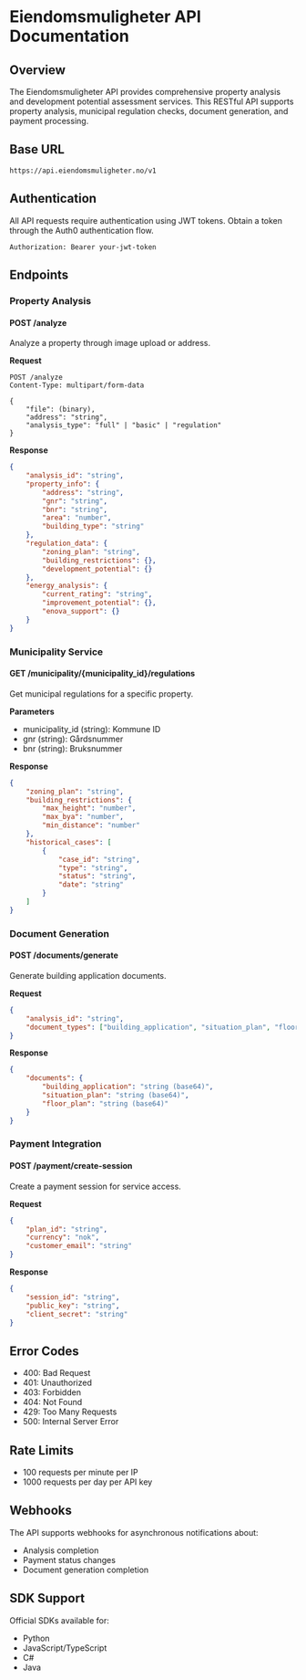 # Eiendomsmuligheter API Documentation

## Overview
The Eiendomsmuligheter API provides comprehensive property analysis and development potential assessment services. This RESTful API supports property analysis, municipal regulation checks, document generation, and payment processing.

## Base URL
```
https://api.eiendomsmuligheter.no/v1
```

## Authentication
All API requests require authentication using JWT tokens. Obtain a token through the Auth0 authentication flow.

```http
Authorization: Bearer your-jwt-token
```

## Endpoints

### Property Analysis

#### POST /analyze
Analyze a property through image upload or address.

**Request**
```http
POST /analyze
Content-Type: multipart/form-data

{
    "file": (binary),
    "address": "string",
    "analysis_type": "full" | "basic" | "regulation"
}
```

**Response**
```json
{
    "analysis_id": "string",
    "property_info": {
        "address": "string",
        "gnr": "string",
        "bnr": "string",
        "area": "number",
        "building_type": "string"
    },
    "regulation_data": {
        "zoning_plan": "string",
        "building_restrictions": {},
        "development_potential": {}
    },
    "energy_analysis": {
        "current_rating": "string",
        "improvement_potential": {},
        "enova_support": {}
    }
}
```

### Municipality Service

#### GET /municipality/{municipality_id}/regulations
Get municipal regulations for a specific property.

**Parameters**
- municipality_id (string): Kommune ID
- gnr (string): Gårdsnummer
- bnr (string): Bruksnummer

**Response**
```json
{
    "zoning_plan": "string",
    "building_restrictions": {
        "max_height": "number",
        "max_bya": "number",
        "min_distance": "number"
    },
    "historical_cases": [
        {
            "case_id": "string",
            "type": "string",
            "status": "string",
            "date": "string"
        }
    ]
}
```

### Document Generation

#### POST /documents/generate
Generate building application documents.

**Request**
```json
{
    "analysis_id": "string",
    "document_types": ["building_application", "situation_plan", "floor_plan"]
}
```

**Response**
```json
{
    "documents": {
        "building_application": "string (base64)",
        "situation_plan": "string (base64)",
        "floor_plan": "string (base64)"
    }
}
```

### Payment Integration

#### POST /payment/create-session
Create a payment session for service access.

**Request**
```json
{
    "plan_id": "string",
    "currency": "nok",
    "customer_email": "string"
}
```

**Response**
```json
{
    "session_id": "string",
    "public_key": "string",
    "client_secret": "string"
}
```

## Error Codes
- 400: Bad Request
- 401: Unauthorized
- 403: Forbidden
- 404: Not Found
- 429: Too Many Requests
- 500: Internal Server Error

## Rate Limits
- 100 requests per minute per IP
- 1000 requests per day per API key

## Webhooks
The API supports webhooks for asynchronous notifications about:
- Analysis completion
- Payment status changes
- Document generation completion

## SDK Support
Official SDKs available for:
- Python
- JavaScript/TypeScript
- C#
- Java